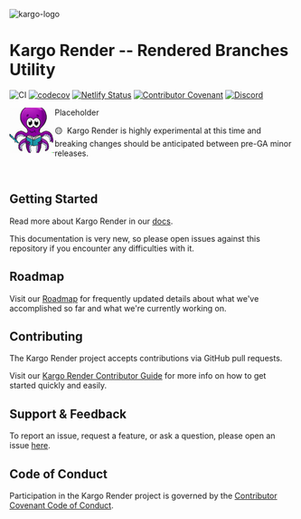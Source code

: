 ![kargo-logo](https://github.com/anevski-stefan/kargo-render/assets/105498279/e6750d98-62aa-4cf2-8164-24b9d26df8a9)

# Kargo Render -- Rendered Branches Utility

![CI](https://github.com/akuity/kargo-render/actions/workflows/ci.yaml/badge.svg)
[![codecov](https://codecov.io/gh/akuity/kargo-render/branch/main/graph/badge.svg?token=MRKMA584M9)](https://codecov.io/gh/akuity/kargo-render)
[![Netlify Status](https://api.netlify.com/api/v1/badges/f5d7d99b-ca3a-4477-a10b-67fb7a8328a9/deploy-status)](https://app.netlify.com/sites/docs-kargo-render-akuity-io/deploys)
[![Contributor Covenant](https://img.shields.io/badge/Contributor%20Covenant-2.1-4baaaa.svg)](CODE_OF_CONDUCT.md)
[![Discord](https://img.shields.io/discord/1138942074998235187?logo=discord&logoColor=ffffff&label=discord
)](http://akuity.community)

<img width="80" align="left" src="logo.png" style="right-margin: 20px"/>

Placeholder

🟡&nbsp;&nbsp;Kargo Render is highly experimental at this time and breaking
changes should be anticipated between pre-GA minor releases.

<br clear="left"/>

## Getting Started

Read more about Kargo Render in our [docs](https://kargo-render.akuity.io).

This documentation is very new, so please open issues against this repository if
you encounter any difficulties with it.

## Roadmap

Visit our [Roadmap](https://kargo-render.akuity.io/roadmap) for frequently
updated details about what we've accomplished so far and what we're currently
working on.

## Contributing

The Kargo Render project accepts contributions via GitHub pull requests.

Visit our
[Kargo Render Contributor Guide](https://kargo-render.akuity.io/contributor-guide/)
for more info on how to get started quickly and easily.

## Support & Feedback

To report an issue, request a feature, or ask a question, please open an issue
[here](https://github.com/akuity/kargo-render/issues).

## Code of Conduct

Participation in the Kargo Render project is governed by the
[Contributor Covenant Code of Conduct](https://kargo-render.akuity.io/contributor-guide/code-of-conduct/).
